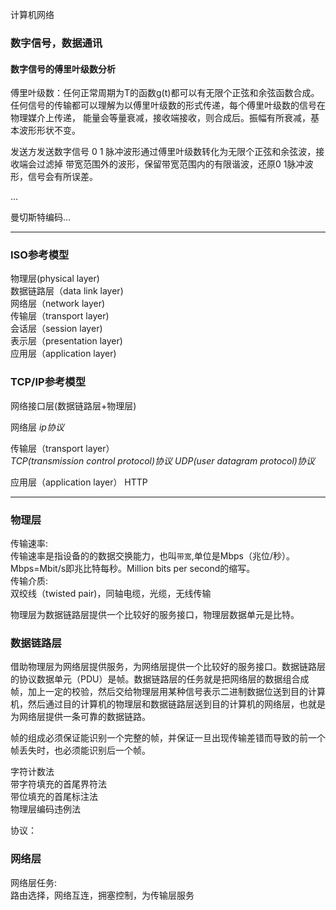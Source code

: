 计算机网络

### 数字信号，数据通讯
#### 数字信号的傅里叶级数分析

傅里叶级数：任何正常周期为T的函数g(t)都可以有无限个正弦和余弦函数合成。
任何信号的传输都可以理解为以傅里叶级数的形式传递，每个傅里叶级数的信号在物理媒介上传递，
能量会等量衰减，接收端接收，则合成后。振幅有所衰减，基本波形形状不变。

发送方发送数字信号 0 1 脉冲波形通过傅里叶级数转化为无限个正弦和余弦波，接收端会过滤掉
带宽范围外的波形，保留带宽范围内的有限谐波，还原0 1脉冲波形，信号会有所误差。

...

曼切斯特编码...
* * *

### ISO参考模型

物理层(physical layer)  
数据链路层（data link layer)  
网络层（network layer)  
传输层（transport layer)  
会话层（session layer)  
表示层（presentation layer)  
应用层（application layer)

### TCP/IP参考模型

网络接口层(数据链路层+物理层)

网络层
*ip协议*

传输层（transport layer）  
*TCP(transmission control protocol)协议 UDP(user datagram protocol)协议*

应用层（application layer）
HTTP

* * *

### 物理层
传输速率:  
传输速率是指设备的的数据交换能力，也叫`带宽`,单位是Mbps（兆位/秒）。Mbps=Mbit/s即兆比特每秒。Million bits per second的缩写。  
传输介质:  
双绞线（twisted pair)，同轴电缆，光缆，无线传输

物理层为数据链路层提供一个比较好的服务接口，物理层数据单元是比特。

### 数据链路层
借助物理层为网络层提供服务，为网络层提供一个比较好的服务接口。数据链路层的协议数据单元（PDU）是帧。数据链路层的任务就是把网络层的数据组合成帧，加上一定的校验，然后交给物理层用某种信号表示二进制数据位送到目的计算机，然后通过目的计算机的物理层和数据链路层送到目的计算机的网络层，也就是为网络层提供一条可靠的数据链路。

帧的组成必须保证能识别一个完整的帧，并保证一旦出现传输差错而导致的前一个帧丢失时，也必须能识别后一个帧。  

字符计数法  
带字符填充的首尾界符法  
带位填充的首尾标注法  
物理层编码违例法

协议：

### 网络层
网络层任务:    
路由选择，网络互连，拥塞控制，为传输层服务
